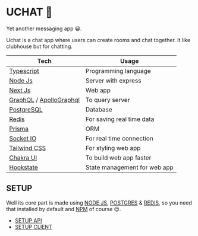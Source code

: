 # UCHAT 💬

Yet another messaging app 😀.

Uchat is a chat app where users can create rooms and chat together. It like clubhouse but for chatting.

| Tech                                                                              | Usage                        |
| --------------------------------------------------------------------------------- | ---------------------------- |
| [Typescript](https://www.typescriptlang.org/)                                     | Programming language         |
| [Node Js](https://nodejs.org/en/)                                                 | Server with express          |
| [Next Js](https://nextjs.org/)                                                    | Web app                      |
| [GraphQL](https://graphql.org/) / [ApolloGraphql](https://www.apollographql.com/) | To query server              |
| [PostgreSQL](https://www.postgresql.org/)                                         | Database                     |
| [Redis](https://redis.io/)                                                        | For saving real time data    |
| [Prisma](https://prisma.io/)                                                      | ORM                          |
| [Socket IO](https://socket.io/)                                                   | For real time connection     |
| [Tailwind CSS](https://tailwindcss.com/)                                          | For styling web app          |
| [Chakra UI](https://chakra-ui.com/)                                               | To build web app faster      |
| [Hookstate](https://hookstate.js.org/)                                            | State management for web app |

## SETUP

Well its core part is made using [NODE JS](https://nodejs.org/en/), [POSTGRES](https://www.postgresql.org/) & [REDIS](https://redis.io/), so you need that installed by default and [NPM](https://www.npmjs.com/package/download) of course 😌.

- [SETUP API](./api/README.md)
- [SETUP CLIENT](./app/README.md)
